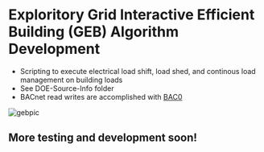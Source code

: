 # Exploritory Grid Interactive Efficient Building (GEB) Algorithm Development

* Scripting to execute electrical load shift, load shed, and continous load management on building loads
* See DOE-Source-Info folder
* BACnet read writes are accomplished with [BAC0](https://bac0.readthedocs.io/en/latest/#bac0-build-status-coverage-docs)


![gebpic](DOE-Sources-Info/snip.JPG)


## More testing and development soon!